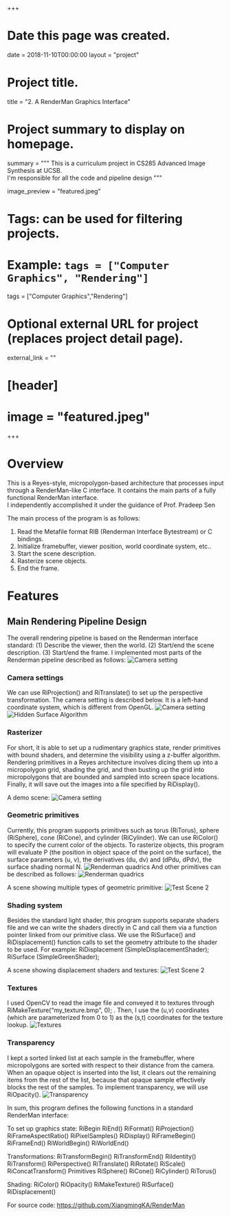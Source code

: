 +++
# Date this page was created.
date = 2018-11-10T00:00:00
layout = "project"

# Project title.
title = "2. A RenderMan Graphics Interface"

# Project summary to display on homepage.
summary = """
 This is a curriculum project in CS285 Advanced Image Synthesis at UCSB.<br>
 I'm responsible for all the code and pipeline design
 """
 
image_preview = "featured.jpeg"

# Tags: can be used for filtering projects.
# Example: `tags = ["Computer Graphics", "Rendering"]`
tags = ["Computer Graphics","Rendering"]

# Optional external URL for project (replaces project detail page).
external_link = ""

# [header]
# image = "featured.jpeg"

+++

# Overview
This is a Reyes-style, micropolygon-based architecture that processes input through a RenderMan-like C interface. It contains the main parts of a fully functional RenderMan interface.  <br>
I independently accomplished it under the guidance of Prof. Pradeep Sen <br>

The main process of the program is as follows: <br>
1. Read the Metafile format RIB (Renderman Interface Bytestream) or C bindings. <br>
2. Initialize framebuffer, viewer position, world coordinate system, etc..<br>
3. Start the scene description.
4. Rasterize scene objects.
5. End the frame.

# Features
## Main Rendering Pipeline Design
The overall rendering pipeline is based on the Renderman interface standard: (1) Describe the viewer, then the world. (2) Start/end the scene description. (3) Start/end the frame.
I implemented most parts of the Renderman pipeline described as follows:
![Camera setting](img/RM1.jpg)

### Camera settings
We can use RiProjection() and RiTranslate() to set up the perspective transformation.
The camera setting is described below. It is a left-hand coordinate system, which is different from OpenGL.
![Camera setting](img/RM3.jpg)
![Hidden Surface Algorithm](img/RM2.jpg)

### Rasterizer
For short, it is able to set up a rudimentary graphics state, render primitives with bound shaders, and determine the visibility using a z-buffer algorithm. Rendering primitives in a Reyes architecture involves dicing them up into a micropolygon grid, shading the grid, and then busting up the grid into micropolygons that are bounded and sampled into screen space locations. Finally, it will save out the images into a file specified by RiDisplay().

A demo scene:
![Camera setting](img/image3.jpg)


### Geometric primitives
Currently, this program supports primitives such as torus (RiTorus), sphere (RiSphere), cone (RiCone), and cylinder (RiCylinder). We can use RiColor() to specify the current color of the objects. To rasterize objects, this program will evaluate P (the position in object space of the point on the surface), the surface parameters (u, v), the derivatives (du, dv) and (dPdu, dPdv), the surface shading normal N.
![Renderman quadrics](img/image1.jpg)
And other primitives can be described as follows:
![Renderman quadrics](img/RM5.jpg)

A scene showing multiple types of geometric primitive:
![Test Scene 2](img/RM6.jpg)

### Shading system

Besides the standard light shader, this program supports separate shaders file and we can write the shaders directly in C and call them via a function pointer linked from our primitive class. We use the RiSurface() and RiDisplacement() function calls to set the geometry attribute to the shader to be used. For example: RiDisplacement (SimpleDisplacementShader);
RiSurface (SimpleGreenShader);

A scene showing displacement shaders and textures:
![Test Scene 2](img/RM7.jpg)

### Textures
I used OpenCV to read the image file and conveyed it to textures through RiMakeTexture(“my_texture.bmp”, 0); . Then, I use the (u,v) coordinates (which are parameterized from 0 to 1) as the (s,t) coordinates for the texture lookup.
![Textures](img/feature.jpg)
### Transparency
I kept a sorted linked list at each sample in the framebuffer, where micropolygons are sorted with respect to their distance from the camera. When an opaque object is inserted into the list, it clears out the remaining items from the rest of the list, because that opaque sample effectively blocks the rest of the samples. To implement transparency, we will use RiOpacity().
![Transparency](img/RM4.png)

In sum, this program defines the following functions in a standard RenderMan interface:

To set up graphics state:
RiBegin
RiEnd()
RiFormat()
RiProjection() 
RiFrameAspectRatio() 
RiPixelSamples()
RiDisplay()
RiFrameBegin()
RiFrameEnd()
RiWorldBegin()
RiWorldEnd()

Transformations:
RiTransformBegin()
RiTransformEnd()
RiIdentity()
RiTransform()
RiPerspective()
RiTranslate()
RiRotate()
RiScale()
RiConcatTransform()
Primitives
RiSphere()
RiCone()
RiCylinder()
RiTorus()

Shading:
RiColor()
RiOpacity()
RiMakeTexture()
RiSurface()
RiDisplacement()


For source code: https://github.com/XiangmingKA/RenderMan
